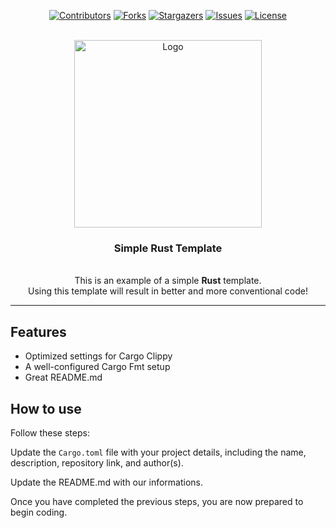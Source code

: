 <a id="readme-top"></a>
<div align="center">

[![Contributors][contributors-shield]][contributors-url]
[![Forks][forks-shield]][forks-url]
[![Stargazers][stars-shield]][stars-url]
[![Issues][issues-shield]][issues-url]
[![License][license-shield]][license-url]

</div>

<!-- PROJECT LOGO -->
<br />
<div align="center">
  <img src="https://rustacean.net/assets/cuddlyferris.svg" alt="Logo" width="300"></p>
  <h3 align="center">Simple Rust Template</h3>
  <p align="center">
    <br />
    This is an example of a simple <b>Rust</b> template. 
    <br/> 
    Using this template will result in better and more conventional code!
  </p>
</div>

---

## Features

- Optimized settings for Cargo Clippy
- A well-configured Cargo Fmt setup
- Great README.md

## How to use

Follow these steps:

Update the `Cargo.toml` file with your project details, including the name, description, repository link, and author(s). 

Update the README.md with our informations.

Once you have completed the previous steps, you are now prepared to begin coding.


<!-- You have to change every link to the great repo -->

[contributors-shield]: https://img.shields.io/github/contributors/cocosol007/rust-template.svg?style=for-the-badge
[contributors-url]: https://github.com/cocosol007/rust-template/graphs/contributors
[forks-shield]: https://img.shields.io/github/forks/cocosol007/rust-template.svg?style=for-the-badge
[forks-url]: https://github.com/cocosol007/rust-template/network/members
[stars-shield]: https://img.shields.io/github/stars/cocosol007/rust-template.svg?style=for-the-badge
[stars-url]: https://github.com/cocosol007/rust-template/stargazers
[issues-shield]: https://img.shields.io/github/issues/cocosol007/rust-template.svg?style=for-the-badge
[issues-url]: https://github.com/cocosol007/rust-template/issues
[license-shield]: https://img.shields.io/github/license/cocosol007/rust-template.svg?style=for-the-badge
[license-url]: https://github.com/cocosol007/rust-template/blob/main/LICENSE
